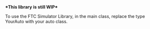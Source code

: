 **\*This library is still WIP\***

To use the FTC Simulator Library, in the main class, replace the type YourAuto with your auto class.
